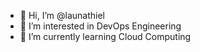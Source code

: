 - 👋 Hi, I’m @launathiel
- 👀 I’m interested in DevOps Engineering
- 🌱 I’m currently learning Cloud Computing

<!---
launathiel/launathiel is a ✨ special ✨ repository because its `README.md` (this file) appears on your GitHub profile.
You can click the Preview link to take a look at your changes.
--->
